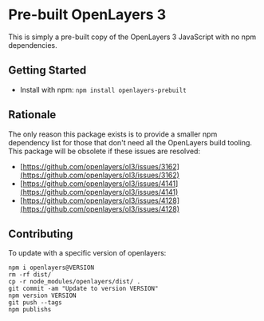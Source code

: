 # Pre-built OpenLayers 3

This is simply a pre-built copy of the OpenLayers 3 JavaScript with no npm dependencies.

## Getting Started

- Install with npm: `npm install openlayers-prebuilt`


## Rationale

The only reason this package exists is to provide a smaller npm dependency list for those that don't need all the OpenLayers build tooling. This package will be obsolete if these issues are resolved:

- [https://github.com/openlayers/ol3/issues/3162](https://github.com/openlayers/ol3/issues/3162)
- [https://github.com/openlayers/ol3/issues/4141](https://github.com/openlayers/ol3/issues/4141)
- [https://github.com/openlayers/ol3/issues/4128](https://github.com/openlayers/ol3/issues/4128)

## Contributing

To update with a specific version of openlayers:
```
npm i openlayers@VERSION
rm -rf dist/
cp -r node_modules/openlayers/dist/ .
git commit -am "Update to version VERSION"
npm version VERSION
git push --tags
npm publishs
```

